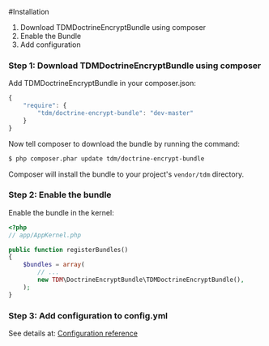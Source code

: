 #Installation

1. Download TDMDoctrineEncryptBundle using composer
2. Enable the Bundle
3. Add configuration

### Step 1: Download TDMDoctrineEncryptBundle using composer

Add TDMDoctrineEncryptBundle in your composer.json:

```js
{
    "require": {
        "tdm/doctrine-encrypt-bundle": "dev-master"
    }
}
```

Now tell composer to download the bundle by running the command:

``` bash
$ php composer.phar update tdm/doctrine-encrypt-bundle
```

Composer will install the bundle to your project's `vendor/tdm` directory.

### Step 2: Enable the bundle

Enable the bundle in the kernel:

``` php
<?php
// app/AppKernel.php

public function registerBundles()
{
    $bundles = array(
        // ...
        new TDM\DoctrineEncryptBundle\TDMDoctrineEncryptBundle(),
    );
}
```

### Step 3: Add configuration to config.yml

See details at: [Configuration reference](https://github.com/TDMobility/DoctrineEncryptBundle/blob/master/Resources/doc/configuration_reference.md)
